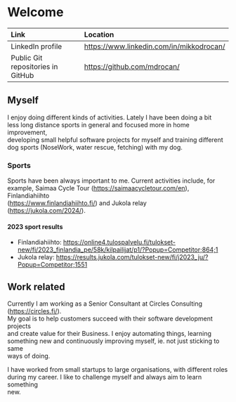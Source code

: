 # Welcome

Link | Location
:---- | :----
LinkedIn profile | <https://www.linkedin.com/in/mikkodrocan/>
Public Git repositories in GitHub | <https://github.com/mdrocan/>

## Myself

I enjoy doing different kinds of activities. Lately I have been doing a bit \
less long distance sports in general and focused more in home improvement, \
developing small helpful software projects for myself and training different \
dog sports (NoseWork, water rescue, fetching) with my dog.

### Sports
Sports have been always important to me. Current activities include, for \
example, Saimaa Cycle Tour (<https://saimaacycletour.com/en>), Finlandiahiihto \
(<https://www.finlandiahiihto.fi/>) and Jukola relay \
(<https://jukola.com/2024/>).

#### 2023 sport results
- Finlandiahiihto: <https://online4.tulospalvelu.fi/tulokset-new/fi/2023_finlandia_pe/58k/kilpailijat/p1/?Popup=Competitor;864;1>
- Jukola relay: <https://results.jukola.com/tulokset-new/fi/j2023_ju/?Popup=Competitor;1551>

## Work related

Currently I am working as a Senior Consultant at Circles Consulting (<https://circles.fi/>).\
My goal is to help customers succeed with their software development projects \
and create value for their Business. I enjoy automating things, learning \
something new and continuously improving myself, ie. not just sticking to same \
ways of doing.

I have worked from small startups to large organisations, with different roles \
during my career. I like to challenge myself and always aim to learn something \
new.
